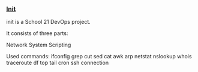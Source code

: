 ### [Init](https://github.com/LanitaJ/init21)
init is a School 21 DevOps project.

It consists of three parts:

Network
System
Scripting

Used commands:
ifconfig 
grep
cut
sed
cat
awk
arp
netstat 
nslookup 
whois 
traceroute
df
top
tail
cron
ssh connection
